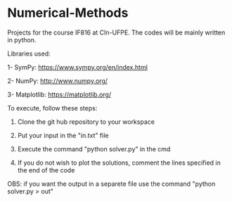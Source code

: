 # Numerical-Methods
Projects for the course IF816 at CIn-UFPE.
The codes will be mainly written in python. 

Libraries used:

1- SymPy: https://www.sympy.org/en/index.html

2- NumPy: http://www.numpy.org/

3- Matplotlib: https://matplotlib.org/


To execute, follow these steps:

1. Clone the git hub repository to your workspace

2. Put your input in the "in.txt" file

3. Execute the command "python solver.py" in the cmd

4. If you do not wish to plot the solutions, comment the lines specified in the end of the code

OBS: if you want the output in a separete file use the command "python solver.py > out"
